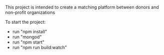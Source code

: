 This project is intended to create a matching platform between donors and non-profit organizations


To start the project:
  - run "npm install"
  - run "mongod"
  - run "npm start"
  - run "npm run build:watch"